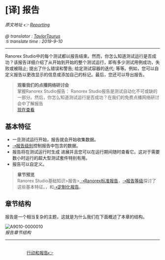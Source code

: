 # [译] 报告

*原文地址 👉 [Reporting][0]*

*@ translator : [TaylorTaurus](https://github.com/taylortaurus)*    
*♋ translate time : 2019-9-10*     

---
Ranorex Studio中的每个测试都以报告结束。然而，你怎么知道测试运行是否成功？该报告详细介绍了从开始到开始的整个测试运行，即有多少测试用例成功，失败或被阻止; 提出了什么错误和警告; 给定测试容器的迭代; 等等。例如，您可以自定义报告以更改显示的信息或添加自己的标记。最后，您还可以导出报告。


>**观看我们的点播网络研讨会**                 
掌握Ranorex Studio报告： Ranorex Studio报告是测试自动化不可或缺的一部分。然后，你怎么知道测试运行是否成功？在我们的免费点播网络研讨会中了解报告        
[现在查看](https://www.ranorex.com/automated-testing-webinars/mastering-reporting/)


## 基本特征
- 一旦测试运行开始，报告就会开始收集数据。
- [⇢报告级别][1]控制报告中包含的数据。
- 报告将在测试运行时生成 进展并且您可以在运行期间随时查看它。这对于需要数小时运行的超大型测试套件特别有用。
- 报告可以自定义。
  
>**章节预览**       
Ranorex Studio基础知识>报告>[ ⇢Ranorex标准报告][2]，[⇢报告等级][1]探讨了这些基本特征。，和[⇢定制化报告][3]。

## 章节结构
报告是一个相当复杂的主题，这就是为什么我们在下面概述了本章的结构。

![A9010-0000010](https://www.ranorex.com/rx-media/rx-user-guide/v9.1/A90/A9010-0000010.png)                
*报告章节结构*


---

&emsp;&emsp;&emsp;&emsp;&emsp;&emsp;&emsp;&emsp;&emsp;&emsp;&emsp;&emsp;&emsp;&emsp;&emsp;&emsp;&emsp;&emsp;&emsp;&emsp;&emsp;&emsp;&emsp;&emsp;&emsp;&emsp;&emsp;&emsp;&emsp;&emsp;&emsp;&emsp;&emsp;&emsp;&emsp;&emsp;&emsp;&emsp;&emsp;&emsp;&emsp;[行动和报告👉][4]

[0]: https://www.ranorex.com/help/latest/ranorex-studio-fundamentals/reporting/introduction/
[1]:.\concept-report-levels-2.html

[2]:.\ranorex-standard-reporting.html

[3]: .\report-customization.html
[4]: .\